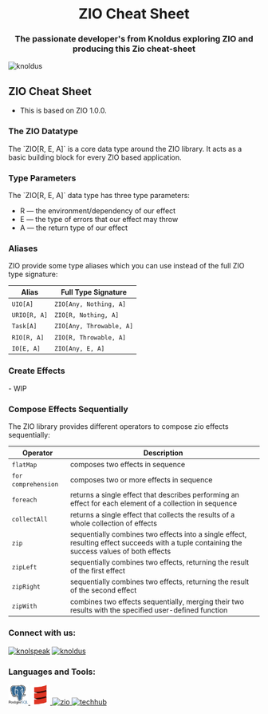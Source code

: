 <h1 align="center">ZIO Cheat Sheet</h1>
<h3 align="center">The passionate developer's from Knoldus exploring ZIO and producing this Zio cheat-sheet</h3>

<p align="left"> <img src="https://komarev.com/ghpvc/?username=knoldus&label=Profile%20views&color=0e75b6&style=flat" alt="knoldus" /> </p>

<h2>ZIO Cheat Sheet</h2>

- This is based on ZIO 1.0.0.

<h3>The ZIO Datatype</h3>
The `ZIO[R, E, A]` is a core data type around the ZIO library. It acts as a basic building block for every ZIO based
application.

<h3>Type Parameters</h3>
The `ZIO[R, E, A]` data type has three type parameters:

- R — the environment/dependency of our effect
- E — the type of errors that our effect may throw
- A — the return type of our effect

<h3>Aliases</h3>
ZIO provide some type aliases which you can use instead of the full ZIO type signature:

| **Alias**    | **Full Type Signature**    |
|--------------|----------------------------|
| `UIO[A]`     | `ZIO[Any, Nothing, A]`     |
| `URIO[R, A]` | `ZIO[R, Nothing, A]`       |
| `Task[A]`    | `ZIO[Any, Throwable, A]`   |
| `RIO[R, A]`  | `ZIO[R, Throwable, A]`     |
| `IO[E, A]`   | `ZIO[Any, E, A]`           |

<h3>Create Effects</h3>
- WIP

<h3>Compose Effects Sequentially</h3>
The ZIO library provides different operators to compose zio effects sequentially:

| **Operator**        | **Description**                                                                                                                              |
|---------------------|----------------------------------------------------------------------------------------------------------------------------------------------|
| `flatMap`           | composes two effects in sequence                                                                                                             |
| `for comprehension` | composes two or more effects in sequence                                                                                                     |
| `foreach`           | returns a single effect that describes performing an effect for each element of a collection in sequence                                     |
| `collectAll`        | returns a single effect that collects the results of a whole collection of effects                                                           |
| `zip`               | sequentially combines two effects into a single effect, resulting effect succeeds with a tuple containing the success values of both effects |
| `zipLeft`           | sequentially combines two effects, returning the result of the first effect                                                                  |
| `zipRight`          | sequentially combines two effects, returning the result of the second effect                                                                 |
| `zipWith`           | combines two effects sequentially, merging their two results with the specified user-defined function                                        |


<h3 align="left">Connect with us:</h3>
<p align="left">
<a href="https://twitter.com/knolspeak" target="blank"><img align="center" src="https://raw.githubusercontent.com/rahuldkjain/github-profile-readme-generator/master/src/images/icons/Social/twitter.svg" alt="knolspeak" height="30" width="40" /></a>
<a href="https://linkedin.com/in/knoldus" target="blank"><img align="center" src="https://raw.githubusercontent.com/rahuldkjain/github-profile-readme-generator/master/src/images/icons/Social/linked-in-alt.svg" alt="knoldus" height="30" width="40" /></a>
</p>

<h3 align="left">Languages and Tools:</h3>
<p align="left"> <a href="https://www.postgresql.org" target="_blank" rel="noreferrer"> <img src="https://raw.githubusercontent.com/devicons/devicon/master/icons/postgresql/postgresql-original-wordmark.svg" alt="postgresql" width="40" height="40"/> </a> <a href="https://www.scala-lang.org" target="_blank" rel="noreferrer"> <img src="https://raw.githubusercontent.com/devicons/devicon/master/icons/scala/scala-original.svg" alt="scala" width="40" height="40"/> </a> <a href="https://zio.dev/" target="_blank" rel="noreferrer"> <img src="https://storage.googleapis.com/knoldus-images/Techhub%20website/zio.png" alt="zio" width="40" height="40"/> </a> <a href="https://techhub.knoldus.com/" target="_blank" rel="noreferrer"> <img src="https://ibb.co/2qxV8DL" alt="techhub" width="40" height="40"/> </a></p>
